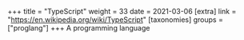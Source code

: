 +++
title = "TypeScript"
weight = 33
date = 2021-03-06
[extra]
link = "https://en.wikipedia.org/wiki/TypeScript"
[taxonomies]
groups = ["proglang"]
+++
A programming language

